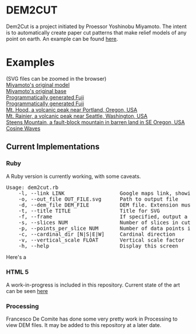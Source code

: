# DEM2CUT

Dem2Cut is a project initiated by Proessor Yoshinobu Miyamoto.  The intent is to automatically create paper cut patterns that make relief models of any point on earth.  An example can be found [here](http://www.flickr.com/photos/yoshinobu_miyamoto/6713516087/in/photostream/ "Mt. Fuji Papercut").

# Examples 
(SVG files can be zoomed in the browser)  
[Miyamoto's original model](examples/fuji-model-full-mt-1.pdf)  
[Miyamoto's original base](examples/fuji-model-full-base-simple.pdf)  
[Programmatically generated Fuji](examples/fuji_1.svg)  
[Programmatically generated Fuji](examples/fuji_1_frame.svg)  
[Mt. Hood, a volcanic peak near Portland, Oregon, USA](examples/hood_1.svg)  
[Mt. Rainier, a volcanic peak near Seattle, Washington, USA](examples/rainier_1.svg)  
[Steens Mountain, a fault-block mountain in barren land in SE Oregon, USA](examples/steens_1.svg)  
[Cosine Waves](examples/cosine_1.svg)  

## Current Implementations

### Ruby
A Ruby version is currently working, with some caveats.  

<pre>
Usage: dem2cut.rb  
    -l, --link LINK                  Google maps link, showing an area within a single 1x1 degree square  
    -o, --out_file OUT_FILE.svg      Path to output file    
    -d, --dem_file DEM_FILE          DEM file. Extension must be one of [.hgt, .pgm, .asc]  
    -t, --title TITLE                Title for SVG  
    -f, --frame                      If specified, output a second image for use as the frame for the cut pattern  
    -s, --slices NUM                 Number of slices in cut pattern  
    -p, --points_per_slice NUM       Number of data points in each slice  
    -c, --cardinal_dir [N|S|E|W]     Cardinal direction  
    -v, --vertical_scale FLOAT       Vertical scale factor  
    -h, --help                       Display this screen  
</pre>

Here's a 

### HTML 5
A work-in-progress is included in this repository. Current state of the art can be seen [here](http://etjones.webfactional.com/DEM2CUT/web/dem2cut.html)  

### Processing
Francesco De Comite has done some very pretty work in Processing to view DEM files. It may be added to this repository at a later date.  